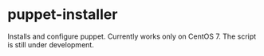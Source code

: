 # puppet-installer

Installs and configure puppet. Currently works only on CentOS 7.
The script is still under development.
